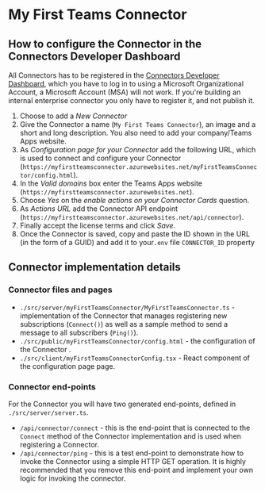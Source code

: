 # My First Teams Connector

## How to configure the Connector in the Connectors Developer Dashboard

All Connectors has to be registered in the [Connectors Developer Dashboard](https://outlook.office.com/connectors/publish), which you have to log in to using a Microsoft Organizational Account, a Microsoft Account (MSA) will not work. If you're building an internal enterprise connector you only have to register it, and not publish it.

1. Choose to add a *New Connector*
2. Give the Connector a name (`My First Teams Connector`), an image and a short and long description. You also need to add your company/Teams Apps website.
3. As *Configuration page for your Connector*  add the following URL, which is used to connect and configure your Connector (`https://myfirstteamsconnector.azurewebsites.net/myFirstTeamsConnector/config.html`).
4. In the *Valid domains* box enter the Teams Apps website (`https://myfirstteamsconnector.azurewebsites.net`).
5. Choose *Yes* on the *enable actions on your Connector Cards* question.
6. As *Actions URL* add the Connector API endpoint (`https://myfirstteamsconnector.azurewebsites.net/api/connector`).
7. Finally accept the license terms and click *Save*.
8. Once the Connector is saved, copy and paste the ID shown in the URL (in the form of a GUID) and add it to your`.env` file `CONNECTOR_ID` property

## Connector implementation details

### Connector files and pages

* `./src/server/myFirstTeamsConnector/MyFirstTeamsConnector.ts` - implementation of the Connector that manages registering new subscriptions (`Connect()`) as well as a sample method to send a message to all subscribers (`Ping()`).
* `./src/public/myFirstTeamsConnector/config.html` - the configuration of the Connector .
* `./src/client/myFirstTeamsConnectorConfig.tsx` - React component of the configuration page page.

### Connector end-points

For the Connector you will have two generated end-points, defined in `./src/server/server.ts`.

* `/api/connector/connect` - this is the end-point that is connected to the `Connect` method of the Connector implementation and is used when registering a Connector. 
* `/api/connector/ping` - this is a test end-point to demonstrate how to invoke the Connector using a simple HTTP GET operation. It is highly recommended that you remove this end-point and implement your own logic for invoking the connector.
